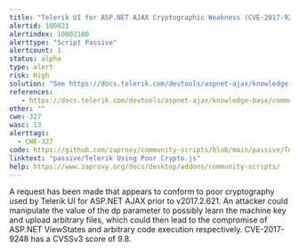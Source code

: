 ```yaml
---
title: "Telerik UI for ASP.NET AJAX Cryptographic Weakness (CVE-2017-9248)"
alertid: 100021
alertindex: 10002100
alerttype: "Script Passive"
alertcount: 1
status: alpha
type: alert
risk: High
solution: "See https://docs.telerik.com/devtools/aspnet-ajax/knowledge-base/common-cryptographic-weakness for update/mitigation guidance. "
references:
   - https://docs.telerik.com/devtools/aspnet-ajax/knowledge-base/common-cryptographic-weakness
other: ""
cwe: 327
wasc: 13
alerttags: 
  - CWE-327
code: https://github.com/zaproxy/community-scripts/blob/main/passive/Telerik%20Using%20Poor%20Crypto.js
linktext: "passive/Telerik Using Poor Crypto.js"
help: https://www.zaproxy.org/docs/desktop/addons/community-scripts/
---
```

A request has been made that appears to conform to poor cryptography used by Telerik UI for ASP.NET AJAX prior to v2017.2.621.
An attacker could manipulate the value of the dp parameter to possibly learn the machine key and upload arbitrary files, which could then lead to the compromise of ASP.NET ViewStates and arbitrary code execution respectively.
CVE-2017-9248 has a CVSSv3 score of 9.8.

